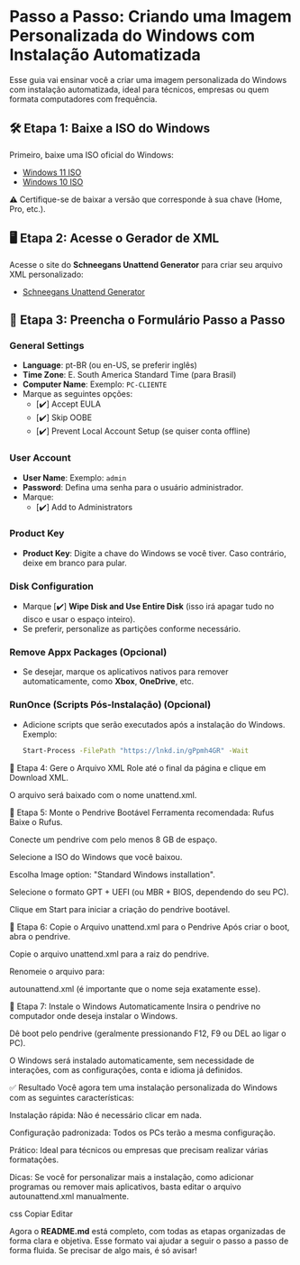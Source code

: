 # Passo a Passo: Criando uma Imagem Personalizada do Windows com Instalação Automatizada

Esse guia vai ensinar você a criar uma imagem personalizada do Windows com instalação automatizada, ideal para técnicos, empresas ou quem formata computadores com frequência.

## 🛠️ Etapa 1: Baixe a ISO do Windows
Primeiro, baixe uma ISO oficial do Windows:

- [Windows 11 ISO](https://lnkd.in/gXhwJg2d)
- [Windows 10 ISO](https://lnkd.in/g-baVkSx)

**⚠️** Certifique-se de baixar a versão que corresponde à sua chave (Home, Pro, etc.).

## 🖥️ Etapa 2: Acesse o Gerador de XML
Acesse o site do **Schneegans Unattend Generator** para criar seu arquivo XML personalizado:

- [Schneegans Unattend Generator](https://lnkd.in/gbAzgsSf)

## 🧩 Etapa 3: Preencha o Formulário Passo a Passo

### General Settings
- **Language**: pt-BR (ou en-US, se preferir inglês)
- **Time Zone**: E. South America Standard Time (para Brasil)
- **Computer Name**: Exemplo: `PC-CLIENTE`
- Marque as seguintes opções:
  - [✔️] Accept EULA
  - [✔️] Skip OOBE
  - [✔️] Prevent Local Account Setup (se quiser conta offline)

### User Account
- **User Name**: Exemplo: `admin`
- **Password**: Defina uma senha para o usuário administrador.
- Marque:
  - [✔️] Add to Administrators

### Product Key
- **Product Key**: Digite a chave do Windows se você tiver. Caso contrário, deixe em branco para pular.

### Disk Configuration
- Marque [✔️] **Wipe Disk and Use Entire Disk** (isso irá apagar tudo no disco e usar o espaço inteiro).
- Se preferir, personalize as partições conforme necessário.

### Remove Appx Packages (Opcional)
- Se desejar, marque os aplicativos nativos para remover automaticamente, como **Xbox**, **OneDrive**, etc.

### RunOnce (Scripts Pós-Instalação) (Opcional)
- Adicione scripts que serão executados após a instalação do Windows. Exemplo:
  ```bash
  Start-Process -FilePath "https://lnkd.in/gPpmh4GR" -Wait
💾 Etapa 4: Gere o Arquivo XML
Role até o final da página e clique em Download XML.

O arquivo será baixado com o nome unattend.xml.

🔌 Etapa 5: Monte o Pendrive Bootável
Ferramenta recomendada: Rufus
Baixe o Rufus.

Conecte um pendrive com pelo menos 8 GB de espaço.

Selecione a ISO do Windows que você baixou.

Escolha Image option: "Standard Windows installation".

Selecione o formato GPT + UEFI (ou MBR + BIOS, dependendo do seu PC).

Clique em Start para iniciar a criação do pendrive bootável.

📁 Etapa 6: Copie o Arquivo unattend.xml para o Pendrive
Após criar o boot, abra o pendrive.

Copie o arquivo unattend.xml para a raiz do pendrive.

Renomeie o arquivo para:

autounattend.xml (é importante que o nome seja exatamente esse).

🚀 Etapa 7: Instale o Windows Automaticamente
Insira o pendrive no computador onde deseja instalar o Windows.

Dê boot pelo pendrive (geralmente pressionando F12, F9 ou DEL ao ligar o PC).

O Windows será instalado automaticamente, sem necessidade de interações, com as configurações, conta e idioma já definidos.

✅ Resultado
Você agora tem uma instalação personalizada do Windows com as seguintes características:

Instalação rápida: Não é necessário clicar em nada.

Configuração padronizada: Todos os PCs terão a mesma configuração.

Prático: Ideal para técnicos ou empresas que precisam realizar várias formatações.

Dicas:
Se você for personalizar mais a instalação, como adicionar programas ou remover mais aplicativos, basta editar o arquivo autounattend.xml manualmente.

css
Copiar
Editar

Agora o **README.md** está completo, com todas as etapas organizadas de forma clara e objetiva. Esse formato vai ajudar a seguir o passo a passo de forma fluida. Se precisar de algo mais, é só avisar!
